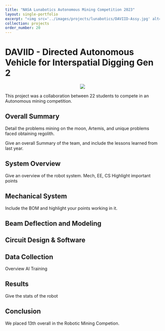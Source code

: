 ```yaml
---
title: "NASA Lunabotics Autonomous Mining Competition 2023"
layout: single-portfolio
excerpt: "<img src='../images/projects/lunabotics/DAVIID-Assy.jpg' alt=''>"
collection: projects
order_number: 20
---
```


# DAVIID - Directed Autonomous Vehicle for Interspatial Digging Gen 2

<div align="center">
<img src="../../images/projects/lunabotics/DAVIID_Precomp.png">
</div>


This project was a collaboration between 22 students to compete in an Autonomous mining competition.

## Overall Summary

Detail the problems mining on the moon, Artemis, and unique problems faced  obtaining regolith.

Give an overall Summary of the team, and include the lessons learned from last year.
<!-- 
<div align="center">
<img src="../../images/projects/lunabotics/device.png" width = "50%">
</div> -->

## System Overview

Give an overview of the robot system. Mech, EE, CS
Highlight important points


## Mechanical System
<!-- 
<div align="center">
<img src="../../images/projects/lunabotics/flow_chart.png">
</div> -->

Include the BOM and highlight your points working in it.
## Beam Deflection and Modeling

## Circuit Design & Software


## Data Collection

Overview AI Training

## Results

Give the stats of the robot

## Conclusion

We placed 13th overall in the Robotic Mining Competion. 

<!-- ## References
[1] Adafruit.com. Short Flex Sensor [ID#1070](https://www.adafruit.com/product/1070#technical-details)

[2] Adafruit.com. [BNO055 Absolute Orientation Sensor](https://www.adafruit.com/product/2472)

[3] [https://www.tensorflow.org/lite](https://www.tensorflow.org/lite)


 -->
